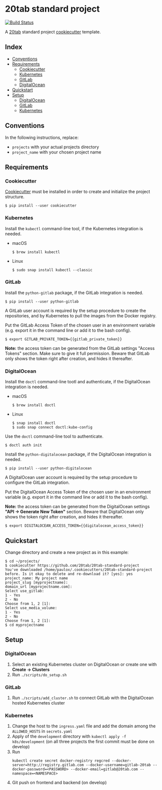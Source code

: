 # 20tab standard project <!-- omit in toc -->

[![Build Status](https://travis-ci.com/20tab/20tab-standard-project.svg?branch=master)](https://travis-ci.com/20tab/20tab-standard-project?branch=master)

A [20tab](https://www.20tab.com/) standard project [cookiecutter](https://github.com/cookiecutter/cookiecutter) template.

## Index <!-- omit in toc -->

- [Conventions](#conventions)
- [Requirements](#requirements)
  - [Cookiecutter](#cookiecutter)
  - [Kubernetes](#kubernetes)
  - [GitLab](#gitlab)
  - [DigitalOcean](#digitalocean)
- [Quickstart](#quickstart)
- [Setup](#setup)
  - [DigitalOcean](#digitalocean-1)
  - [GitLab](#gitlab-1)
  - [Kubernetes](#kubernetes-1)

## Conventions

In the following instructions, replace:

- `projects` with your actual projects directory
- `project_name` with your chosen project name

## Requirements

### Cookiecutter

[Cookiecutter](https://cookiecutter.readthedocs.io) must be installed in order to create and initialize the project structure.

```shell
$ pip install --user cookiecutter
```

### Kubernetes

Install the `kubectl` command-line tool, if the Kubernetes integration is needed.

- macOS

  ```shell
  $ brew install kubectl
  ```

- Linux

  ```shell
  $ sudo snap install kubectl --classic
  ```

### GitLab

Install the `python-gitlab` package, if the GitLab integration is needed.

```shell
$ pip install --user python-gitlab
```

A GitLab user account is required by the setup procedure to create the repositories, and by Kubernetes to pull the images from the Docker registry.

Put the GitLab Access Token of the chosen user in an environment variable (e.g. export it in the command line or add it to the bash config).

```shell
$ export GITLAB_PRIVATE_TOKEN={{gitlab_private_token}}
```

**Note:** the access token can be generated from the GitLab settings "Access Tokens"
section. Make sure to give it full permission. Beware that GitLab only shows the token right after creation, and hides it thereafter.

### DigitalOcean

Install the `doctl` command-line tootl and authenticate, if the DigitalOcean integration is needed.

- macOS

  ```shell
  $ brew install doctl
  ```

- Linux

  ```shell
  $ snap install doctl
  $ sudo snap connect doctl:kube-config
  ```

Use the `doctl` command-line tool to authenticate.

```shell
$ doctl auth init
```

Install the `python-digitalocean` package, if the DigitalOcean integration is needed.

```shell
$ pip install --user python-digitalocean
```

A DigitalOcean user account is required by the setup procedure to configure the GitLab integration.

Put the DigitalOcean Access Token of the chosen user in an environment variable (e.g. export it in the command line or add it to the bash config).

**Note:** the access token can be generated from the DigitalOcean settings **"API -> Generate New Token"** section.
Beware that DigitalOcean only shows the token right after creation, and hides it thereafter.

```shell
$ export DIGITALOCEAN_ACCESS_TOKEN={{digitalocean_access_token}}
```

## Quickstart

Change directory and create a new project as in this example:

```shell
$ cd ~/projects/
$ cookiecutter https://github.com/20tab/20tab-standard-project
You've downloaded /home/paulox/.cookiecutters/20tab-standard-project before. Is it okay to delete and re-download it? [yes]: yes
project_name: My project name
project_slug [myprojectname]:
domain_url [myprojectname.com]:
Select use_gitlab:
1 - Yes
2 - No
Choose from 1, 2 [1]:
Select use_media_volume:
1 - Yes
2 - No
Choose from 1, 2 [1]:
$ cd myprojectname
```

## Setup

### DigitalOcean

1. Select an existing Kubernetes cluster on DigitalOcean or create one with **Create -> Clusters**
2. Run `./scripts/do_setup.sh`

### GitLab

1. Run `./scripts/add_cluster.sh` to connect GitLab with the DigitalOcean hosted Kubernetes cluster

### Kubernetes

1. Change the host to the `ingress.yaml` file and add the domain among the `ALLOWED_HOSTS` in `secrets.yaml`
2. Apply of the `development` directory with `kubectl apply -f k8s/development` (on all three projects the first commit must be done on develop)
3. Run
    ```
    kubectl create secret docker-registry regcred --docker-server=http://registry.gitlab.com --docker-username=gitlab-20tab --docker-password=<PASSWORD> --docker-email=gitlab@20tab.com --namespace=<NAMESPACE>
    ```
4. Git push on frontend and backend (on develop)
